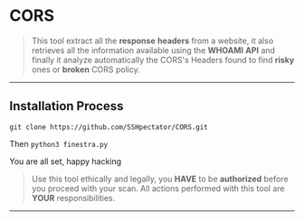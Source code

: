 # CORS
> This tool extract all the **response** **headers** from a website, it also retrieves all the information available using the **WHOAMI** **API** and finally it analyze automatically the CORS's Headers
> found to find **risky** ones or **broken** CORS policy.
---
## Installation Process
``
git clone https://github.com/SSHpectator/CORS.git
``

Then
``
python3 finestra.py
``

You are all set, happy hacking

>Use this tool ethically and legally, you **HAVE** to be **authorized** before you proceed with your scan. All actions performed with this tool are **YOUR** responsibilities.
---
